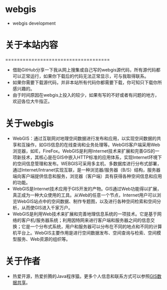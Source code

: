 # webgis
+ webgis development



# 关于本站内容
====================================
+ 借助GitHub分享一下我从网上搜集或自己写的webgis源代码，所有源代码都可以正常运行，如果你下载后的代码无法正常显示，可与我取得联系。
+ 如果你需要下载源代码，并非本站所有代码你都需要下载，你可知只下载你所感兴趣的。
+ 由于时间原因在webgis上投入的较少，如果有写的不好或者有问题的地方，欢迎各位大牛指正。



关于webgis
====================================

+ WebGIS：通过互联网对地理空间数据进行发布和应用，以实现空间数据的共享和互操作，如GIS信息的在线查询和业务处理等。WebGIS客户端采用Web浏览器，如IE，FireFox。WebGIS是利用Internet技术来扩展和完善GIS的一项新技术，其核心是在GIS中嵌入HTTP标准的应用体系，实现Internet环境下的空间信息管理和发布。WEBGIS可采用多主机、多数据库进行分布式部署，通过Internet/Intranet实现互联，是一种浏览器/服务器（B/S）结构，服务器端向客户端提供信息和服务，浏览器（客户端）具有获得各种空间信息和应用的功能。
+ WebGIS是Internet技术应用于GIS开发的产物。GIS通过Web功能得以扩展，真正成为一种大众使用的工具。从Web的任意一个节点，Internet用户可以浏览WebGIS站点中的空间数据、制作专题图，以及进行各种空间检索和空间分析，从而使GIS进入千家万户。
+ WebGIS是利用Web技术来扩展和完善地理信息系统的一项技术。它是基于网络的客户机/服务器系统；利用因特网来进行客户端和服务器之间的信息交换；它是一个分布式系统，用户和服务器可以分布在不同的地点和不同的计算机平台上。WebGIS主要作用是进行空间数据发布、空间查询与检索、空间模型服务、Web资源的组织等。


关于作者
====================================
+ 热爱开源，热爱折腾的Java程序猿。更多个人信息和联系方式可以参照[GIS数据共享](https://www.qhftdx.cn/)。
